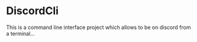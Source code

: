# DiscordCli
This is a command line interface project which allows to be on discord from a terminal...
